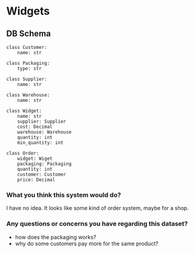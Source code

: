 # Widgets

## DB Schema

```
class Customer:
    name: str

class Packaging:
    type: str

class Supplier:
    name: str

class Warehouse:
    name: str

class Widget:
    name: str
    supplier: Supplier
    cost: Decimal
    warehouse: Warehouse
    quantity: int
    min_quantity: int

class Order:
    widget: Wiget
    packaging: Packaging
    quantity: int
    customer: Customer
    price: Decimal
```

### What you think this system would do?

I have no idea. It looks like some kind of order system, maybe for a shop.

### Any questions or concerns you have regarding this dataset?

* how does the packaging works?
* why do some customers pay more for the same product?
